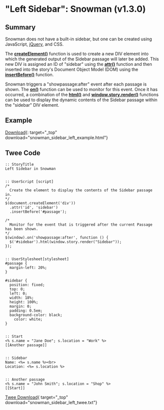 # "Left Sidebar": Snowman (v1.3.0)

## Summary

Snowman does not have a built-in sidebar, but one can be created using JavaScript, [jQuery](http://api.jquery.com/), and CSS.

The **[createElement()](https://developer.mozilla.org/en-US/docs/Web/API/Document/createElement)** function is used to create a new DIV element into which the generated output of the Sidebar passage will later be added. This new DIV is assigned an ID of "sidebar" using the **[attr()](http://api.jquery.com/attr/#attr2)** function and then inserted into the story's Document Object Model (DOM) using the **[insertBefore()](http://api.jquery.com/insertbefore/)** function.

Snowman triggers a "showpassage:after" event after each passage is shown. The **[on()](http://api.jquery.com/on/)** function can be used to monitor for this event. Once it has occurred, a combination of the **[html()](http://api.jquery.com/html/)** and **[window.story.render()](https://twinery.org/wiki/snowman:window-story:render)** functions can be used to display the dynamic contents of the Sidebar passage within the "sidebar" DIV element.

## Example

[Download](snowman_sidebar_left_example.html){: target="_top" download="snowman_sidebar_left_example.html"}

## Twee Code

```twee
:: StoryTitle
Left Sidebar in Snowman


:: UserScript [script]
/*
  Create the element to display the contents of the Sidebar passage in.
*/
$(document.createElement('div'))
  .attr('id', 'sidebar')
  .insertBefore('#passage');

/*
  Monitor for the event that is triggered after the current Passage has been shown.
*/
$(window).on('showpassage:after', function () {
  $('#sidebar').html(window.story.render("Sidebar"));
});


:: UserStylesheet[stylesheet]
#passage {
  margin-left: 20%;
}

#sidebar {
  position: fixed;
  top: 0;
  left: 0;
  width: 18%;
  height: 100%;
  margin: 0;
  padding: 0.5em;
  background-color: black;
    color: white;
}


:: Start
<% s.name = "Jane Doe"; s.location = "Work" %>
[[Another passage]]


:: Sidebar
Name: <%= s.name %><br>
Location: <%= s.location %>


:: Another passage
<% s.name = "John Smith"; s.location = "Shop" %>
[[Start]]
```

[Twee Download](snowman_sidebar_left_twee.txt){ target="_top" download="snowman_sidebar_left_twee.txt"}
